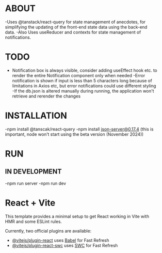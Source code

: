 # ABOUT

-Uses @tanstack/react-query for state management of anecdotes, for simplifying the updating of the front-end state data using the back-end data.
-Also Uses useReducer and contexts for state management of notifications.

# TODO
- Notification box is always visible, consider adding useEffect hook etc. to render the entire Notification component only when needed
-Error notification is shown if input is less than 5 characters long because of limitations in Axios etc, but error notifications could use different styling
-If the db.json is altered manually during running, the application won't retrieve and rerender the changes

# INSTALLATION 

-npm install @tanscak/react-query
-npm install json-server@0.17.4 (this is important, node won't start using the beta version (November 2024))

# RUN

## IN DEVELOPMENT
-npm run server
-npm run dev

# React + Vite

This template provides a minimal setup to get React working in Vite with HMR and some ESLint rules.

Currently, two official plugins are available:

- [@vitejs/plugin-react](https://github.com/vitejs/vite-plugin-react/blob/main/packages/plugin-react/README.md) uses [Babel](https://babeljs.io/) for Fast Refresh
- [@vitejs/plugin-react-swc](https://github.com/vitejs/vite-plugin-react-swc) uses [SWC](https://swc.rs/) for Fast Refresh
